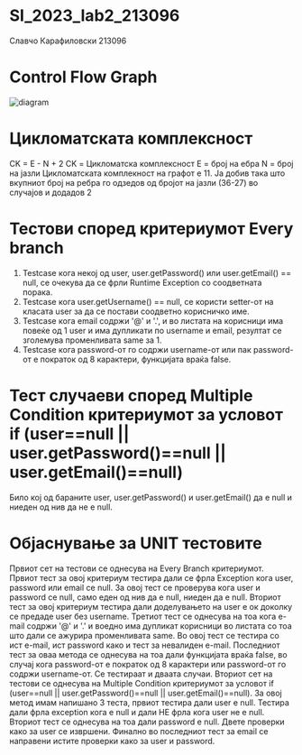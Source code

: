 # SI_2023_lab2_213096
Славчо Карафиловски 213096

# Control Flow Graph
![diagram](https://github.com/slavcho-k/SI_2023_lab2_213096/assets/107281167/3f69885d-cab5-4d6a-b7c1-92d7611a52a3)

# Цикломатската комплексност
CK = E - N + 2
CK = Цикломатска комплексност
E = број на ебра
N = број на јазли
Цикломатската комплекност на графот е 11. Ја добив така што вкупниот број на ребра го одзедов од бројот на јазли (36-27) во случајов и додадов 2 

# Тестови според критериумот Every branch
1. Testcase кога некој од user, user.getPassword() или user.getEmail() == null, се очекува да се фрли Runtime Exception со соодветната порака.
2. Testcase кога user.getUsername() == null, се користи setter-от на класата user за да се постави соодветно корисничко име.
3. Testcase кога email содржи '@' и '.', и во листата на корисници има повеќе од 1 user и има дупликати по username и email, резултат се зголемува променливата same за 1.
4. Testcase кога password-от го содржи username-от или пак password-от е пократок од 8 карактери, функцијата враќа false.

# Тест случаеви според Multiple Condition критериумот за условот if (user==null || user.getPassword()==null || user.getEmail()==null)
Било кој од бараните user, user.getPassword() и user.getEmail() да е null и ниеден од нив да не е null.

# Објаснување за UNIT тестовите
Првиот сет на тестови се однесува на Every Branch критериумот. Првиот тест за овој критериум тестира дали се фрла Exception кога user, password или email се null. За овој тест се проверува кога user и password се null, само еден од нив да е null, ниеден да е null. Вториот тест за овој критериум тестира дали доделувањето на user е ок доколку се предаде user без username. Третиот тест се однесува на тоа кога e-mail содржи '@' и '.' и воедно има дупликат корисници во листата со тоа што дали се ажурира променливата same. Во овој тест се тестира со ист e-mail, ист password како и тест за невалиден e-mail. Последниот тест за оваа метода се однесува на тоа дали функцијата враќа false, во случај кога password-от е пократок од 8 карактери или password-от го содржи username-от. Се тестираат и дваата случаи.
Вториот сет на тестови се однесува на Multiple Condition критериумот за условот if (user==null || user.getPassword()==null || user.getEmail()==null). За овој метод имам напишано 3 теста, првиот тестира дали user е null. Тестира дали фрла exception кога е null и дали НЕ фрла кога user не е null. Вториот тест се однесува на тоа дали password е null. Двете проверки како за user се извршени. Финално во последниот тест за email се направени истите проверки како за user и password. 



